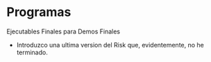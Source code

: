 # Programas
Ejecutables Finales para Demos Finales
- Introduzco una ultima version del Risk que, evidentemente, no he terminado.
